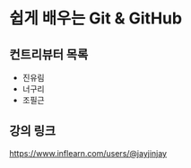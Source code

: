 # 쉽게 배우는 Git & GitHub

## 컨트리뷰터 목록

- 진유림
- 너구리
- 조필근

## 강의 링크
https://www.inflearn.com/users/@jayjinjay